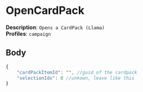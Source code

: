 # OpenCardPack

**Description**: `Opens a CardPack (Llama)` \
**Profiles**: `campaign`

## Body
```js
{
    "cardPackItemId": "", //guid of the cardpack
    "selectionIdx": 0 //unkown, leave like this
}
```
